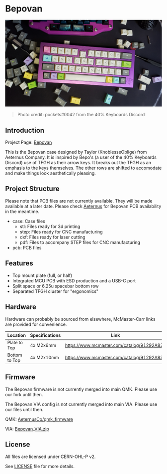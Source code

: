 # Bepovan

![Image of Bepovan by pockets](/.github/bepovan.jpg)

> Photo credit: pockets#0042 from the 40% Keyboards Discord

## Introduction

Project Page: [Bepovan](https://github.com/AeternusCo/Bepovan)

This is the Bepovan case designed by Taylor (KnoblesseOblige) from Aeternus Company.
It is inspired by Bepo's (a user of the 40% Keyboards Discord) use of TFGH as their arrow keys.
It breaks out the TFGH as an emphasis to the keys themselves.
The other rows are shifted to accomodate and make things look aesthetically pleasing.

## Project Structure

Please note that PCB files are not currently available. They will be made available at a later date. Please check [Aeternus](https://store.aeternus.co) for Bepovan PCB availability in the meantime.

- case: Case files
  - stl: Files ready for 3d printing
  - step: Files ready for CNC manufacturing
  - dxf: Files ready for laser cutting
  - pdf: Files to accompany STEP files for CNC manufacturing
- pcb: PCB files

## Features

- Top mount plate (full, or half)
- Integrated MCU PCB with ESD production and a USB-C port
- Split space or 6.25u spacebar bottom row
- Separated TFGH cluster for "ergonomics"

## Hardware

Hardware can probably be sourced from elsewhere, McMaster-Carr links are provided for convenience.

Location       | Specifications | Link
-------------- | -------------- | ----
Plate to Top   | 4x M2x6mm      | https://www.mcmaster.com/catalog/91292A831
Bottom to Top  | 4x M2x10mm     | https://www.mcmaster.com/catalog/91292A833

## Firmware

The Bepovan firmware is not currently merged into main QMK. Please use our fork until then.

The Bepovan VIA config is not currently merged into main VIA. Please use our files until then.

QMK: [AeternusCo/qmk_firmware](https://github.com/aeternusco/qmk_firmware/tree/bepovan)

VIA: [Bepovan_VIA.zip](https://cdn.discordapp.com/attachments/784202611313868840/861264878644101130/Bepovan_VIA.zip)

## License

All files are licensed under CERN-OHL-P v2.

See [LICENSE](/LICENSE) file for more details.
